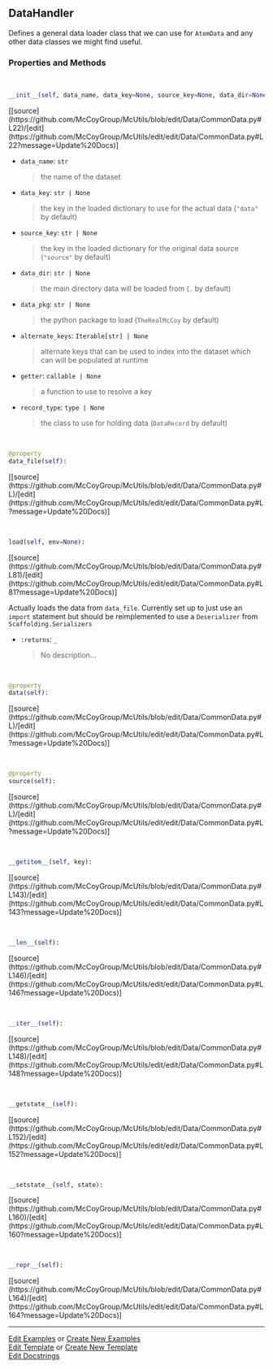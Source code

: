 ## <a id="McUtils.Data.CommonData.DataHandler">DataHandler</a>
Defines a general data loader class that we can use for `AtomData` and any other data classes we might find useful.

### Properties and Methods
<a id="McUtils.Data.CommonData.DataHandler.__init__" class="docs-object-method">&nbsp;</a> 
```python
__init__(self, data_name, data_key=None, source_key=None, data_dir=None, data_pkg=None, alternate_keys=None, getter=None, record_type=None): 
```
<div class="docs-source-link" markdown="1">
[[source](https://github.com/McCoyGroup/McUtils/blob/edit/Data/CommonData.py#L22)/[edit](https://github.com/McCoyGroup/McUtils/edit/edit/Data/CommonData.py#L22?message=Update%20Docs)]
</div>


- `data_name`: `str`
    >the name of the dataset
- `data_key`: `str | None`
    >the key in the loaded dictionary to use for the actual data (`"data"` by default)
- `source_key`: `str | None`
    >the key in the loaded dictionary for the original data source (`"source"` by default)
- `data_dir`: `str | None`
    >the main directory data will be loaded from (`.` by default)
- `data_pkg`: `str | None`
    >the python package to load (`TheRealMcCoy` by default)
- `alternate_keys`: `Iterable[str] | None`
    >alternate keys that can be used to index into the dataset which can will be populated at runtime
- `getter`: `callable | None`
    >a function to use to resolve a key
- `record_type`: `type | None`
    >the class to use for holding data (`DataRecord` by default)

<a id="McUtils.Data.CommonData.DataHandler.data_file" class="docs-object-method">&nbsp;</a> 
```python
@property
data_file(self): 
```
<div class="docs-source-link" markdown="1">
[[source](https://github.com/McCoyGroup/McUtils/blob/edit/Data/CommonData.py#L)/[edit](https://github.com/McCoyGroup/McUtils/edit/edit/Data/CommonData.py#L?message=Update%20Docs)]
</div>

<a id="McUtils.Data.CommonData.DataHandler.load" class="docs-object-method">&nbsp;</a> 
```python
load(self, env=None): 
```
<div class="docs-source-link" markdown="1">
[[source](https://github.com/McCoyGroup/McUtils/blob/edit/Data/CommonData.py#L81)/[edit](https://github.com/McCoyGroup/McUtils/edit/edit/Data/CommonData.py#L81?message=Update%20Docs)]
</div>

Actually loads the data from `data_file`.
        Currently set up to just use an `import` statement but should
        be reimplemented to use a `Deserializer` from `Scaffolding.Serializers`
- `:returns`: `_`
    >No description...

<a id="McUtils.Data.CommonData.DataHandler.data" class="docs-object-method">&nbsp;</a> 
```python
@property
data(self): 
```
<div class="docs-source-link" markdown="1">
[[source](https://github.com/McCoyGroup/McUtils/blob/edit/Data/CommonData.py#L)/[edit](https://github.com/McCoyGroup/McUtils/edit/edit/Data/CommonData.py#L?message=Update%20Docs)]
</div>

<a id="McUtils.Data.CommonData.DataHandler.source" class="docs-object-method">&nbsp;</a> 
```python
@property
source(self): 
```
<div class="docs-source-link" markdown="1">
[[source](https://github.com/McCoyGroup/McUtils/blob/edit/Data/CommonData.py#L)/[edit](https://github.com/McCoyGroup/McUtils/edit/edit/Data/CommonData.py#L?message=Update%20Docs)]
</div>

<a id="McUtils.Data.CommonData.DataHandler.__getitem__" class="docs-object-method">&nbsp;</a> 
```python
__getitem__(self, key): 
```
<div class="docs-source-link" markdown="1">
[[source](https://github.com/McCoyGroup/McUtils/blob/edit/Data/CommonData.py#L143)/[edit](https://github.com/McCoyGroup/McUtils/edit/edit/Data/CommonData.py#L143?message=Update%20Docs)]
</div>

<a id="McUtils.Data.CommonData.DataHandler.__len__" class="docs-object-method">&nbsp;</a> 
```python
__len__(self): 
```
<div class="docs-source-link" markdown="1">
[[source](https://github.com/McCoyGroup/McUtils/blob/edit/Data/CommonData.py#L146)/[edit](https://github.com/McCoyGroup/McUtils/edit/edit/Data/CommonData.py#L146?message=Update%20Docs)]
</div>

<a id="McUtils.Data.CommonData.DataHandler.__iter__" class="docs-object-method">&nbsp;</a> 
```python
__iter__(self): 
```
<div class="docs-source-link" markdown="1">
[[source](https://github.com/McCoyGroup/McUtils/blob/edit/Data/CommonData.py#L148)/[edit](https://github.com/McCoyGroup/McUtils/edit/edit/Data/CommonData.py#L148?message=Update%20Docs)]
</div>

<a id="McUtils.Data.CommonData.DataHandler.__getstate__" class="docs-object-method">&nbsp;</a> 
```python
__getstate__(self): 
```
<div class="docs-source-link" markdown="1">
[[source](https://github.com/McCoyGroup/McUtils/blob/edit/Data/CommonData.py#L152)/[edit](https://github.com/McCoyGroup/McUtils/edit/edit/Data/CommonData.py#L152?message=Update%20Docs)]
</div>

<a id="McUtils.Data.CommonData.DataHandler.__setstate__" class="docs-object-method">&nbsp;</a> 
```python
__setstate__(self, state): 
```
<div class="docs-source-link" markdown="1">
[[source](https://github.com/McCoyGroup/McUtils/blob/edit/Data/CommonData.py#L160)/[edit](https://github.com/McCoyGroup/McUtils/edit/edit/Data/CommonData.py#L160?message=Update%20Docs)]
</div>

<a id="McUtils.Data.CommonData.DataHandler.__repr__" class="docs-object-method">&nbsp;</a> 
```python
__repr__(self): 
```
<div class="docs-source-link" markdown="1">
[[source](https://github.com/McCoyGroup/McUtils/blob/edit/Data/CommonData.py#L164)/[edit](https://github.com/McCoyGroup/McUtils/edit/edit/Data/CommonData.py#L164?message=Update%20Docs)]
</div>





___

[Edit Examples](https://github.com/McCoyGroup/McUtils/edit/edit/ci/examples/McUtils/Data/CommonData/DataHandler.md) or 
[Create New Examples](https://github.com/McCoyGroup/McUtils/new/edit/?filename=ci/examples/McUtils/Data/CommonData/DataHandler.md) <br/>
[Edit Template](https://github.com/McCoyGroup/McUtils/edit/edit/ci/docs/McUtils/Data/CommonData/DataHandler.md) or 
[Create New Template](https://github.com/McCoyGroup/McUtils/new/edit/?filename=ci/docs/templates/McUtils/Data/CommonData/DataHandler.md) <br/>
[Edit Docstrings](https://github.com/McCoyGroup/McUtils/edit/edit/McUtils/Data/CommonData.py?message=Update%20Docs)
